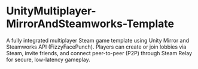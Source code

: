 # UnityMultiplayer-MirrorAndSteamworks-Template
A fully integrated multiplayer Steam game template using Unity Mirror and Steamworks API (FizzyFacePunch). Players can create or join lobbies via Steam, invite friends, and connect peer-to-peer (P2P) through Steam Relay for secure, low-latency gameplay.
